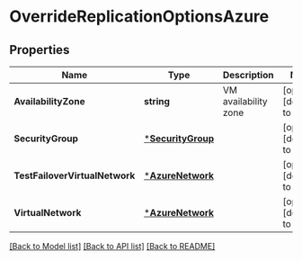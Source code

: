 # OverrideReplicationOptionsAzure

## Properties
Name | Type | Description | Notes
------------ | ------------- | ------------- | -------------
**AvailabilityZone** | **string** | VM availability zone | [optional] [default to null]
**SecurityGroup** | [***SecurityGroup**](SecurityGroup.md) |  | [optional] [default to null]
**TestFailoverVirtualNetwork** | [***AzureNetwork**](AzureNetwork.md) |  | [optional] [default to null]
**VirtualNetwork** | [***AzureNetwork**](AzureNetwork.md) |  | [optional] [default to null]

[[Back to Model list]](../README.md#documentation-for-models) [[Back to API list]](../README.md#documentation-for-api-endpoints) [[Back to README]](../README.md)

